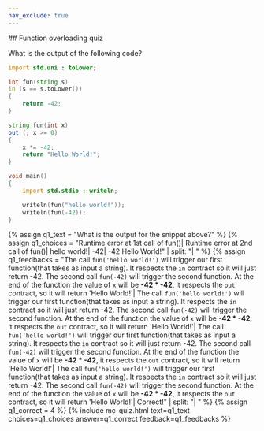 ```yaml
---
nav_exclude: true
---
```

<link href="https://cdn.jsdelivr.net/npm/bootstrap@5.0.2/dist/css/bootstrap.min.css" rel="stylesheet" integrity="sha384-EVSTQN3/azprG1Anm3QDgpJLIm9Nao0Yz1ztcQTwFspd3yD65VohhpuuCOmLASjC" crossorigin="anonymous">
<script src="https://cdn.jsdelivr.net/npm/bootstrap@5.0.2/dist/js/bootstrap.bundle.min.js" integrity="sha384-MrcW6ZMFYlzcLA8Nl+NtUVF0sA7MsXsP1UyJoMp4YLEuNSfAP+JcXn/tWtIaxVXM" crossorigin="anonymous"></script>
## Function overloading quiz

What is the output of the following code?
```d
import std.uni : toLower;

int fun(string s)
in (s == s.toLower())
{
    return -42;
}

string fun(int x)
out (; x >= 0)
{
    x *= -42;
    return "Hello World!";
}

void main()
{
    import std.stdio : writeln;

    writeln(fun("hello world!"));
    writeln(fun(-42));
}
```

  {% assign q1_text = "What is the output for the snippet above?" %}
  {% assign q1_choices = "Runtime error at 1st call of fun()| Runtime error at 2nd call of fun()| hello world!| -42| -42 Hello World!" | split: "| " %}
  {% assign q1_feedbacks = "The call `fun('hello world!')` will trigger our first function(that takes as input a string). It respects the `in` contract so it will just  return -42. The second call `fun(-42)` will trigger the second function. At the end of the function the value of `x` will be **-42 * -42**, it respects the `out` contract, so it will return 'Hello World!'| The call `fun('hello world!')` will trigger our first function(that takes as input a string). It respects the `in` contract so it will just  return -42. The second call `fun(-42)` will trigger the second function. At the end of the function the value of `x` will be **-42 * -42**, it respects the `out` contract, so it will return 'Hello World!'| The call `fun('hello world!')` will trigger our first function(that takes as input a string). It respects the `in` contract so it will just  return -42. The second call `fun(-42)` will trigger the second function. At the end of the function the value of `x` will be **-42 * -42**, it respects the `out` contract, so it will return 'Hello World!'| The call `fun('hello world!')` will trigger our first function(that takes as input a string). It respects the `in` contract so it will just  return -42. The second call `fun(-42)` will trigger the second function. At the end of the function the value of `x` will be **-42 * -42**, it respects the `out` contract, so it will return 'Hello World!'| Correct!" | split: "| " %}
  {% assign q1_correct = 4 %}
  {% include mc-quiz.html text=q1_text choices=q1_choices answer=q1_correct feedback=q1_feedbacks %}
